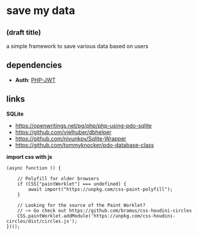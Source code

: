 # save my data

## <sub>(draft title)</sub>

a simple framework to save various data based on users

## dependencies

-   **Auth**: [PHP-JWT](https://github.com/firebase/php-jwt)

## links

**SQLite**
- 	https://openwritings.net/pg/php/php-using-pdo-sqlite
-   https://github.com/vielhuber/dbhelper
-   https://github.com/nivunkpv/Sqlite-Wrapper
-   https://github.com/tommyknocker/pdo-database-class

**import css with js**

```JS
(async function () {

	// Polyfill for older browsers
	if (CSS["paintWorklet"] === undefined) {
		await import("https://unpkg.com/css-paint-polyfill");
	}

	// Looking for the source of the Paint Worklet?
	// ~> Go check out https://github.com/bramus/css-houdini-circles
	CSS.paintWorklet.addModule('https://unpkg.com/css-houdini-circles/dist/circles.js');
})();
```
